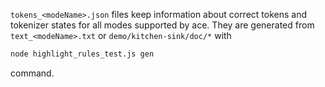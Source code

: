 `tokens_<modeName>.json` files keep information about correct tokens and tokenizer states for all modes supported by ace.
They are generated from `text_<modeName>.txt` or `demo/kitchen-sink/doc/*` with

```sh
node highlight_rules_test.js gen
```

command.

